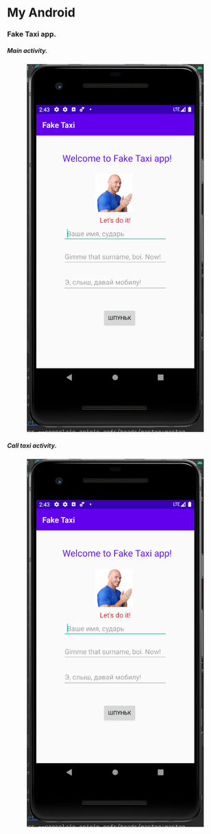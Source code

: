 # My Android

### Fake Taxi app.

##### Main activity.

<p align="center">
    <img src="screenshots/l1_activity_main.png">
</p>

##### Call taxi activity.

<p align="center">
    <img src="screenshots/l1_activity_main.png">
</p>
